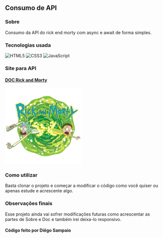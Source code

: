 ## Consumo de API

### Sobre
Consumo da API do rick end morty com async e await de forma simples.

### Tecnologias usada
![HTML5](https://img.shields.io/badge/HTML-239120?style=for-the-badge&logo=html5&logoColor=white)
![CSS3](https://img.shields.io/badge/CSS3-1572B6?style=for-the-badge&logo=css3&logoColor=white)
![JavaScript](https://img.shields.io/badge/JavaScript-323330?style=for-the-badge&logo=javascript&logoColor=F7DF1E)

### Site para API

#### [DOC Rick and Morty](https://rickandmortyapi.com/documentation)

<div>
<img alt="Logo do ricky and Morty" src="./assets/rick-and-morty-logo.png" height="250"  />
</div>

### Como utilizar
Basta clonar o projeto e começar a modificar o código como você quiser ou apenas estude e acrescente algo.

### Observações finais
Esse projeto ainda vai sofrer modificações futuras como acrescentar as partes de Sobre e Doc e também irei deixa-lo responsivo.

#### Código feito por Diêgo  Sampaio

